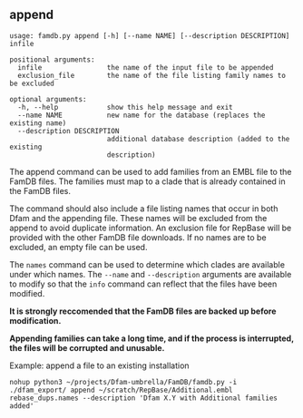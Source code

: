 ## append
```
usage: famdb.py append [-h] [--name NAME] [--description DESCRIPTION] infile

positional arguments:
  infile                the name of the input file to be appended
  exclusion_file        the name of the file listing family names to be excluded

optional arguments:
  -h, --help            show this help message and exit
  --name NAME           new name for the database (replaces the existing name)
  --description DESCRIPTION
                        additional database description (added to the existing
                        description)
```

The append command can be used to add families from an EMBL file to the FamDB files. 
The families must map to a clade that is already contained in the FamDB files.

The command should also include a file listing names that occur in both Dfam and the appending file. These names will be excluded from the append to avoid duplicate information. An exclusion file for RepBase will be provided with the other FamDB file downloads.
If no names are to be excluded, an empty file can be used.

The `names` command can be used to determine which clades are available under which names.
The `--name` and `--description` arguments are available to modify so that the `info` command can reflect that the files have been modified.

**It is strongly reccomended that the FamDB files are backed up before modification.**

**Appending families can take a long time, and if the process is interrupted, the files will be corrupted and unusable.**

Example: append a file to an existing installation
```
nohup python3 ~/projects/Dfam-umbrella/FamDB/famdb.py -i ./dfam_export/ append ~/scratch/RepBase/Additional.embl rebase_dups.names --description 'Dfam X.Y with Additional families added'
```